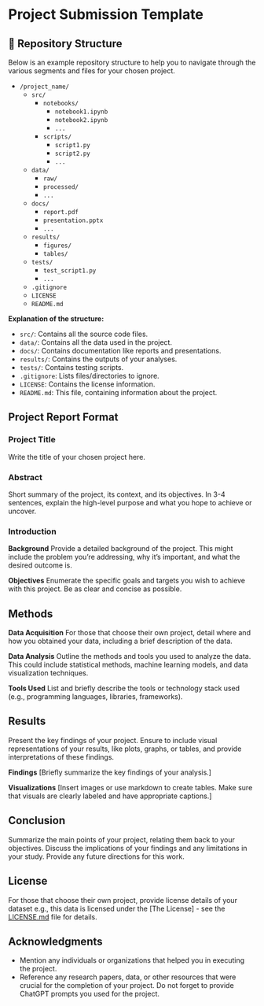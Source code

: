 # Project Submission Template

## 📁 Repository Structure
Below is an example repository structure to help you to navigate through the various segments and files for your chosen project.

- `/project_name/`
    - `src/`
        - `notebooks/`
            - `notebook1.ipynb`
            - `notebook2.ipynb`
            - `...`
        - `scripts/`
            - `script1.py`
            - `script2.py`
            - `...`
    - `data/`
        - `raw/`
        - `processed/`
        - `...`
    - `docs/`
        - `report.pdf`
        - `presentation.pptx`
        - `...`
    - `results/`
        - `figures/`
        - `tables/`
    - `tests/`
        - `test_script1.py`
        - `...`
    - `.gitignore`
    - `LICENSE`
    - `README.md`

**Explanation of the structure:**

- `src/`: Contains all the source code files.
- `data/`: Contains all the data used in the project.
- `docs/`: Contains documentation like reports and presentations.
- `results/`: Contains the outputs of your analyses.
- `tests/`: Contains testing scripts.
- `.gitignore`: Lists files/directories to ignore.
- `LICENSE`: Contains the license information.
- `README.md`: This file, containing information about the project.

## Project Report Format

### Project Title
Write the title of your chosen project here.

### Abstract

Short summary of the project, its context, and its objectives. In 3-4 sentences, explain the high-level purpose and what you hope to achieve or uncover.

### Introduction

**Background**
Provide a detailed background of the project. This might include the problem you’re addressing, why it’s important, and what the desired outcome is.

**Objectives**
Enumerate the specific goals and targets you wish to achieve with this project. Be as clear and concise as possible.

## Methods

**Data Acquisition**
For those that choose their own project, detail where and how you obtained your data, including a brief description of the data.

**Data Analysis**
Outline the methods and tools you used to analyze the data. This could include statistical methods, machine learning models, and data visualization techniques.

**Tools Used**
List and briefly describe the tools or technology stack used (e.g., programming languages, libraries, frameworks).

## Results

Present the key findings of your project. Ensure to include visual representations of your results, like plots, graphs, or tables, and provide interpretations of these findings.

**Findings**
[Briefly summarize the key findings of your analysis.]

**Visualizations**
[Insert images or use markdown to create tables. Make sure that visuals are clearly labeled and have appropriate captions.]

## Conclusion

Summarize the main points of your project, relating them back to your objectives. Discuss the implications of your findings and any limitations in your study. Provide any future directions for this work.

## License
For those that choose their own project, provide license details of your dataset e.g., this data is licensed under the [The License] - see the [LICENSE.md](LICENSE) file for details.

## Acknowledgments
- Mention any individuals or organizations that helped you in executing the project.
- Reference any research papers, data, or other resources that were crucial for the completion of your project. Do not forget to provide ChatGPT prompts you used for the project.

